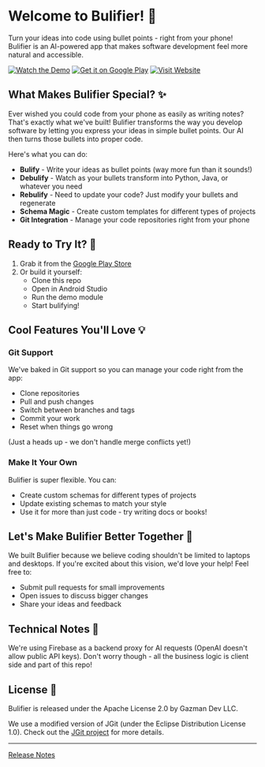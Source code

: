 # Welcome to Bulifier! 👋

Turn your ideas into code using bullet points - right from your phone! Bulifier is an AI-powered app that makes software development feel more natural and accessible.

[![Watch the Demo](https://img.shields.io/badge/Watch-Demo-red)](https://www.youtube.com/watch?v=Q0iQKEnIRtI&t=2s)
[![Get it on Google Play](https://img.shields.io/badge/Get_it_on-Google_Play-green)](https://play.google.com/store/apps/details?id=com.bulifier)
[![Visit Website](https://img.shields.io/badge/Visit-Website-blue)](https://bulifier.com)

## What Makes Bulifier Special? ✨

Ever wished you could code from your phone as easily as writing notes? That's exactly what we've built! Bulifier transforms the way you develop software by letting you express your ideas in simple bullet points. Our AI then turns those bullets into proper code.

Here's what you can do:
- **Bulify** - Write your ideas as bullet points (way more fun than it sounds!)
- **Debulify** - Watch as your bullets transform into Python, Java, or whatever you need
- **Rebulify** - Need to update your code? Just modify your bullets and regenerate
- **Schema Magic** - Create custom templates for different types of projects
- **Git Integration** - Manage your code repositories right from your phone

## Ready to Try It? 🚀

1. Grab it from the [Google Play Store](https://play.google.com/store/apps/details?id=com.bulifier)
2. Or build it yourself:
    - Clone this repo
    - Open in Android Studio
    - Run the demo module
    - Start bulifying!

## Cool Features You'll Love 💡

### Git Support
We've baked in Git support so you can manage your code right from the app:
- Clone repositories
- Pull and push changes
- Switch between branches and tags
- Commit your work
- Reset when things go wrong

(Just a heads up - we don't handle merge conflicts yet!)

### Make It Your Own
Bulifier is super flexible. You can:
- Create custom schemas for different types of projects
- Update existing schemas to match your style
- Use it for more than just code - try writing docs or books!

## Let's Make Bulifier Better Together 🤝

We built Bulifier because we believe coding shouldn't be limited to laptops and desktops. If you're excited about this vision, we'd love your help! Feel free to:
- Submit pull requests for small improvements
- Open issues to discuss bigger changes
- Share your ideas and feedback

## Technical Notes 🔧

We're using Firebase as a backend proxy for AI requests (OpenAI doesn't allow public API keys). Don't worry though - all the business logic is client side and part of this repo!

## License 📜

Bulifier is released under the Apache License 2.0 by Gazman Dev LLC.

We use a modified version of JGit (under the Eclipse Distribution License 1.0). Check out the [JGit project](https://www.eclipse.org/jgit/) for more details.

---

[Release Notes](RELEASE_NOTES.md)